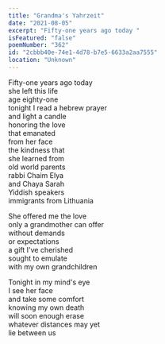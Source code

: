```yaml
---
title: "Grandma's Yahrzeit"
date: "2021-08-05"
excerpt: "Fifty-one years ago today "
isFeatured: "false"
poemNumber: "362"
id: "2cbbb40e-74e1-4d78-b7e5-6633a2aa7555"
location: "Unknown"
---
```


Fifty-one years ago today  
she left this life  
age eighty-one  
tonight I read a hebrew prayer  
and light a candle  
honoring the love  
that emanated  
from her face  
the kindness that  
she learned from  
old world parents  
rabbi Chaim Elya  
and Chaya Sarah  
Yiddish speakers  
immigrants from Lithuania

She offered me the love  
only a grandmother can offer  
without demands  
or expectations  
a gift I've cherished  
sought to emulate  
with my own grandchildren

Tonight in my mind's eye  
I see her face  
and take some comfort  
knowing my own death  
will soon enough erase  
whatever distances may yet  
lie between us
